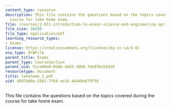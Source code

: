 ```yaml
---
content_type: resource
description: This file contains the questions based on the topics covered during the
  course for take home exam.
file: /courses/2-011-introduction-to-ocean-science-and-engineering-spring-2006/d897b08e25017f64ae16a6448e679f5b_takehome_2.pdf
file_size: 36436
file_type: application/pdf
learning_resource_types:
- Exams
license: https://creativecommons.org/licenses/by-nc-sa/4.0/
ocw_type: OCWFile
parent_title: Exams
parent_type: CourseSection
parent_uid: 51ce00e0-0d46-ddd3-30b8-74e97bcb2d10
resourcetype: Document
title: takehome_2.pdf
uid: d897b08e-2501-7f64-ae16-a6448e679f5b
---
```

This file contains the questions based on the topics covered during the course for take home exam.